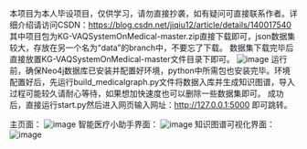 本项目为本人毕设项目，仅供学习，请勿直接抄袭，如有疑问可直接联系作者。详细介绍请访问CSDN：https://blog.csdn.net/jiqiu12/article/details/140017540
其中项目包为KG-VAQSystemOnMedical-master.zip直接下载即可，json数据集较大，存放在另一个名为“data”的branch中，不要忘了下载。
数据集下载完毕后直接放置KG-VAQSystemOnMedical-master文件目录下即可。
![image](https://github.com/jiqiu123/KG-VAQSystemOnMedical-master/assets/115466479/dc11f873-1d76-4977-9261-d039730009c5)
运行前，确保Neo4j数据库已安装并配置好环境，python中所需包也安装完毕。环境配置好后，先运行build_medicalgraph.py文件将数据入库并生成知识图谱，导入过程可能较久请耐心等待，如果想加快速度也可以删除一些数据集即可。
成功后，直接运行start.py然后进入网页输入网址：http://127.0.0.1:5000 即可跳转。

主页面：
![image](https://github.com/jiqiu123/KG-VAQSystemOnMedical-master/assets/115466479/d66c1092-4ad3-4e87-bd0e-4b892e10376d)
智能医疗小助手界面：
![image](https://github.com/jiqiu123/KG-VAQSystemOnMedical-master/assets/115466479/ee008da8-9add-4d4a-a55b-5234d1ab560d)
知识图谱可视化界面：
![image](https://github.com/jiqiu123/KG-VAQSystemOnMedical-master/assets/115466479/4e00675f-53d6-456b-ae6c-94c8776b30d4)
